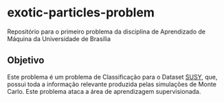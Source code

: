 # exotic-particles-problem

Repositório para o primeiro problema da disciplina de Aprendizado de Máquina da Universidade de Brasília

## Objetivo
Este problema é um problema de Classificação para o Dataset [SUSY](https://archive.ics.uci.edu/ml/datasets/SUSY), que, possui toda a informação relevante produzida pelas simulações de Monte Carlo. Este problema ataca a área de aprendizagem supervisionada.